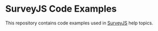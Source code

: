 # SurveyJS Code Examples

This repository contains code examples used in [SurveyJS](https://surveyjs.io/) help topics.

